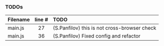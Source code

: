 ### TODOs
| Filename | line # | TODO
|:------|:------:|:------
| main.js | 27 | (S.Panfilov) this is not cross-browser check
| main.js | 36 | (S.Panfilov) Fixed config and refactor